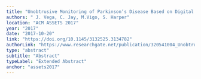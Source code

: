 ```yaml
---
title: "Unobtrusive Monitoring of Parkinson’s Disease Based on Digital Biomarkers of Human Behaviour"
authors: " J. Vega, C. Jay, M.Vigo, S. Harper"
location: "ACM ASSETS 2017"
year: "2017"
date: "2017-10-20"
link: "https://doi.org/10.1145/3132525.3134782"
authorLink: "https://www.researchgate.net/publication/320541004_Unobtrusive_Monitoring_of_Parkinson's_Disease_Based_on_Digital_Biomarkers_of_Human_Behaviour"
type: "abstract"
subtitle: "Abstract"
typeLabel: "Extended Abstract"
anchor: "assets2017"
---
```

